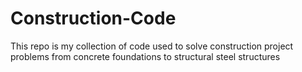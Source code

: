 # Construction-Code
This repo is my collection of code used to solve construction project problems from concrete foundations to structural steel structures
